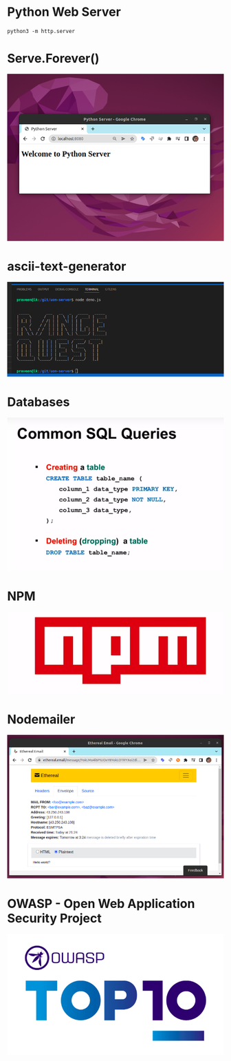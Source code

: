 # Python Web Server

```
python3 -m http.server
```

# Serve.Forever()

![serve forever](py-server.png)

# ascii-text-generator

![ASCII](ascii.png)

# Databases

![DB](sql.png)

# NPM

![NPM](npm.png)

# Nodemailer

![Email](nodemailer.png)

# OWASP - Open Web Application Security Project

![OWASP](top10.png)
